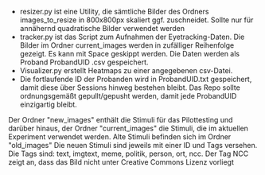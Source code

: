 
 - resizer.py ist eine Utility, die sämtliche Bilder des Ordners images_to_resize in 800x800px skaliert ggf. zuschneidet. Sollte nur für annähernd quadratische Bilder verwendet werden
 - tracker.py ist das Script zum Aufnahmen der Eyetracking-Daten.
Die Bilder im Ordner current_images werden in zufälliger Reihenfolge gezeigt.
Es kann mit Space geskippt werden.
Die Daten werden als Proband ProbandUID .csv gespeichert.
- Visualizer.py erstellt Heatmaps zu einer angegebenen csv-Datei.
- Die fortlaufende ID der Probanden wird in ProbandUID.txt gespeichert, damit diese über Sessions hinweg bestehen bleibt. Das Repo sollte ordnungsgemäßt gepullt/gepusht werden, damit jede ProbandUID einzigartig bleibt.

Der Ordner "new_images" enthält die Stimuli für das Pilottesting und darüber hinaus, der Ordner "current_images" die Stimuli, die im aktuellen Experiment verwendet werden. Alte Stimuli befinden sich im Ordner "old_images"
Die neuen Stimuli sind jeweils mit einer ID und Tags versehen. Die Tags sind: text, imgtext, meme, politik, person, ort, ncc. Der Tag NCC zeigt an, dass das Bild nicht unter Creative Commons Lizenz vorliegt
